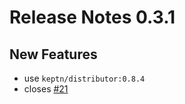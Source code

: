 # Release Notes 0.3.1

## New Features

- use `keptn/distributor:0.8.4`
- closes [#21](https://github.com/keptn-sandbox/artillery-service/issues/21)
